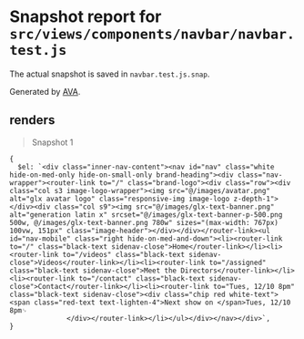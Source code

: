 # Snapshot report for `src/views/components/navbar/navbar.test.js`

The actual snapshot is saved in `navbar.test.js.snap`.

Generated by [AVA](https://ava.li).

## renders

> Snapshot 1

    {
      $el: `<div class="inner-nav-content"><nav id="nav" class="white hide-on-med-only hide-on-small-only brand-heading"><div class="nav-wrapper"><router-link to="/" class="brand-logo"><div class="row"><div class="col s3 image-logo-wrapper"><img src="@/images/avatar.png" alt="glx avatar logo" class="responsive-img image-logo z-depth-1"></div><div class="col s9"><img src="@/images/glx-text-banner.png" alt="generation latin x" srcset="@/images/glx-text-banner-p-500.png 500w, @/images/glx-text-banner.png 780w" sizes="(max-width: 767px) 100vw, 151px" class="image-header"></div></div></router-link><ul id="nav-mobile" class="right hide-on-med-and-down"><li><router-link to="/" class="black-text sidenav-close">Home</router-link></li><li><router-link to="/videos" class="black-text sidenav-close">Videos</router-link></li><li><router-link to="/assigned" class="black-text sidenav-close">Meet the Directors</router-link></li><li><router-link to="/contact" class="black-text sidenav-close">Contact</router-link></li><li><router-link to="Tues, 12/10 8pm" class="black-text sidenav-close"><div class="chip red white-text"><span class="red-text text-lighten-4">Next show on </span>Tues, 12/10 8pm␊
                  </div></router-link></li></ul></div></nav></div>`,
    }
